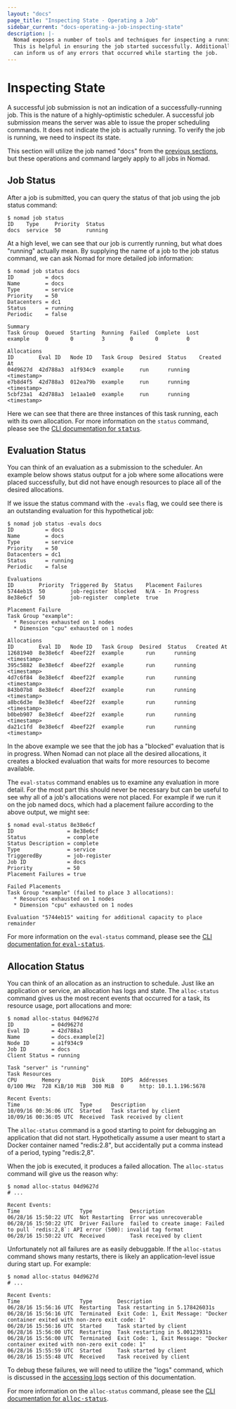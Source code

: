 ```yaml
---
layout: "docs"
page_title: "Inspecting State - Operating a Job"
sidebar_current: "docs-operating-a-job-inspecting-state"
description: |-
  Nomad exposes a number of tools and techniques for inspecting a running job.
  This is helpful in ensuring the job started successfully. Additionally, it
  can inform us of any errors that occurred while starting the job.
---
```


# Inspecting State

A successful job submission is not an indication of a successfully-running job.
This is the nature of a highly-optimistic scheduler. A successful job submission
means the server was able to issue the proper scheduling commands. It does not
indicate the job is actually running. To verify the job is running, we need to
inspect its state.

This section will utilize the job named "docs" from the [previous
sections](/docs/operating-a-job/submitting-jobs.html), but these operations
and command largely apply to all jobs in Nomad.

## Job Status

After a job is submitted, you can query the status of that job using the job
status command:

```text
$ nomad job status
ID    Type     Priority  Status
docs  service  50        running
```

At a high level, we can see that our job is currently running, but what does
"running" actually mean. By supplying the name of a job to the job status
command, we can ask Nomad for more detailed job information:

```text
$ nomad job status docs
ID          = docs
Name        = docs
Type        = service
Priority    = 50
Datacenters = dc1
Status      = running
Periodic    = false

Summary
Task Group  Queued  Starting  Running  Failed  Complete  Lost
example     0       0         3        0       0         0

Allocations
ID        Eval ID   Node ID   Task Group  Desired  Status    Created At
04d9627d  42d788a3  a1f934c9  example     run      running   <timestamp>
e7b8d4f5  42d788a3  012ea79b  example     run      running   <timestamp>
5cbf23a1  42d788a3  1e1aa1e0  example     run      running   <timestamp>
```

Here we can see that there are three instances of this task running, each with
its own allocation. For more information on the `status` command, please see the
[CLI documentation for <tt>status</tt>](/docs/commands/status.html).

## Evaluation Status

You can think of an evaluation as a submission to the scheduler. An example
below shows status output for a job where some allocations were placed
successfully, but did not have enough resources to place all of the desired
allocations.

If we issue the status command with the `-evals` flag, we could see there is an
outstanding evaluation for this hypothetical job:

```text
$ nomad job status -evals docs
ID          = docs
Name        = docs
Type        = service
Priority    = 50
Datacenters = dc1
Status      = running
Periodic    = false

Evaluations
ID        Priority  Triggered By  Status    Placement Failures
5744eb15  50        job-register  blocked   N/A - In Progress
8e38e6cf  50        job-register  complete  true

Placement Failure
Task Group "example":
  * Resources exhausted on 1 nodes
  * Dimension "cpu" exhausted on 1 nodes

Allocations
ID        Eval ID   Node ID   Task Group  Desired  Status   Created At
12681940  8e38e6cf  4beef22f  example       run      running  <timestamp>
395c5882  8e38e6cf  4beef22f  example       run      running  <timestamp>
4d7c6f84  8e38e6cf  4beef22f  example       run      running  <timestamp>
843b07b8  8e38e6cf  4beef22f  example       run      running  <timestamp>
a8bc6d3e  8e38e6cf  4beef22f  example       run      running  <timestamp>
b0beb907  8e38e6cf  4beef22f  example       run      running  <timestamp>
da21c1fd  8e38e6cf  4beef22f  example       run      running  <timestamp>
```

In the above example we see that the job has a "blocked" evaluation that is in
progress. When Nomad can not place all the desired allocations, it creates a
blocked evaluation that waits for more resources to become available.

The `eval-status` command enables us to examine any evaluation in more detail.
For the most part this should never be necessary but can be useful to see why
all of a job's allocations were not placed. For example if we run it on the job
named docs, which had a placement failure according to the above output, we
might see:

```text
$ nomad eval-status 8e38e6cf
ID                 = 8e38e6cf
Status             = complete
Status Description = complete
Type               = service
TriggeredBy        = job-register
Job ID             = docs
Priority           = 50
Placement Failures = true

Failed Placements
Task Group "example" (failed to place 3 allocations):
  * Resources exhausted on 1 nodes
  * Dimension "cpu" exhausted on 1 nodes

Evaluation "5744eb15" waiting for additional capacity to place remainder
```

For more information on the `eval-status` command, please see the [CLI documentation for <tt>eval-status</tt>](/docs/commands/eval-status.html).

## Allocation Status

You can think of an allocation as an instruction to schedule. Just like an
application or service, an allocation has logs and state. The `alloc-status`
command gives us the most recent events that occurred for a task, its resource
usage, port allocations and more:

```text
$ nomad alloc-status 04d9627d
ID            = 04d9627d
Eval ID       = 42d788a3
Name          = docs.example[2]
Node ID       = a1f934c9
Job ID        = docs
Client Status = running

Task "server" is "running"
Task Resources
CPU        Memory          Disk     IOPS  Addresses
0/100 MHz  728 KiB/10 MiB  300 MiB  0     http: 10.1.1.196:5678

Recent Events:
Time                   Type      Description
10/09/16 00:36:06 UTC  Started   Task started by client
10/09/16 00:36:05 UTC  Received  Task received by client
```

The `alloc-status` command is a good starting to point for debugging an
application that did not start. Hypothetically assume a user meant to start a
Docker container named "redis:2.8", but accidentally put a comma instead of a
period, typing "redis:2,8".

When the job is executed, it produces a failed allocation. The `alloc-status`
command will give us the reason why:

```text
$ nomad alloc-status 04d9627d
# ...

Recent Events:
Time                   Type            Description
06/28/16 15:50:22 UTC  Not Restarting  Error was unrecoverable
06/28/16 15:50:22 UTC  Driver Failure  failed to create image: Failed to pull `redis:2,8`: API error (500): invalid tag format
06/28/16 15:50:22 UTC  Received        Task received by client
```

Unfortunately not all failures are as easily debuggable. If the `alloc-status`
command shows many restarts, there is likely an application-level issue during
start up. For example:

```text
$ nomad alloc-status 04d9627d
# ...

Recent Events:
Time                   Type        Description
06/28/16 15:56:16 UTC  Restarting  Task restarting in 5.178426031s
06/28/16 15:56:16 UTC  Terminated  Exit Code: 1, Exit Message: "Docker container exited with non-zero exit code: 1"
06/28/16 15:56:16 UTC  Started     Task started by client
06/28/16 15:56:00 UTC  Restarting  Task restarting in 5.00123931s
06/28/16 15:56:00 UTC  Terminated  Exit Code: 1, Exit Message: "Docker container exited with non-zero exit code: 1"
06/28/16 15:55:59 UTC  Started     Task started by client
06/28/16 15:55:48 UTC  Received    Task received by client
```

To debug these failures, we will need to utilize the "logs" command, which is
discussed in the [accessing logs](/docs/operating-a-job/accessing-logs.html)
section of this documentation.

For more information on the `alloc-status` command, please see the [CLI
documentation for <tt>alloc-status</tt>](/docs/commands/alloc-status.html).
